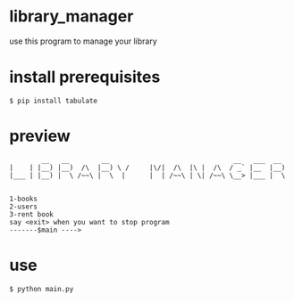 # library_manager
use this program to manage your library
# install prerequisites
```
$ pip install tabulate
```
# preview
```                                                                                                                               
        __   __        __                               __   ___  __                      
|    | |__) |__)  /\  |__) \ /     |\/|  /\  |\ |  /\  / _` |__  |__)                     
|___ | |__) |  \ /~~\ |  \  |      |  | /~~\ | \| /~~\ \__> |___ |  \                     
                                                                                          
                                                                                          
1-books                                                                                   
2-users                                                                                   
3-rent book                                                                               
say <exit> when you want to stop program                                                  
-------$main ---->                                                                        
```
# use
```
$ python main.py
```

